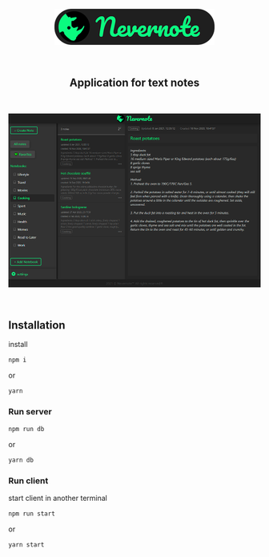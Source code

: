 
<p align='center' markdown="1">
  <img src="./demo/nevernote_logo.png" alt="logo">
</p>
<br>
<h2 align='center'>Application for text notes</h2>
<br>
<p align="center">
  <img src="./demo/nevernote_screenshot.png" alt="screenshot">
</p>

<br>

## Installation

install
```bash
npm i
```
or
```bash
yarn
```

### Run server
```bash
npm run db
```
or
```bash
yarn db
```
### Run client
start client in another terminal 
```bash
npm run start
```
or
```bash
yarn start
```